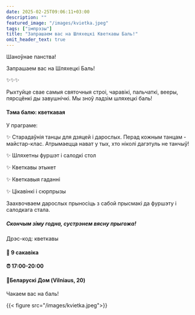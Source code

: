 ```yaml
---
date: 2025-02-25T09:06:11+03:00
description: ""
featured_image: "/images/kvietka.jpeg"
tags: ["імпрэзы"]
title: "Запрашаем вас на Шляхецкі Кветкавы Баль!"
omit_header_text: true
---
```


Шаноўнае панства! 

Запрашаем вас на Шляхецкі Баль!

✨✨✨

Рыхтуйце свае самыя святочныя строі, чаравікі, пальчаткі, вееры, пярсцёнкі ды завушнічкі. Мы зноў ладзім шляхецкі баль!

#### Тэма балю: кветкавая

У праграме:

✨ Старадаўнія танцы для дзяцей і дарослых. Перад кожным танцам - майстар-клас. Атрымаецца нават у тых, хто ніколі дагэтуль не танчыў!

✨ Шляхетны фуршэт і салодкі стол

✨ Кветкавы этыкет

✨ Кветкавыя гаданні

✨ Цікавінкі і сюрпрызы

Заахвочваем дарослых прыносіць з сабой прысмакі да фуршэту і салодкага стала.

##### Скончым зіму годна, сустрэнем вясну прыгожа!

Дрэс-код: кветкавы

#### 📆 9 сакавіка
#### ⏰ 17:00-20:00
#### 📍Беларускі Дом (Vilniaus, 20)


Чакаем вас на баль!

{{< figure src="/images/kvietka.jpeg">}}